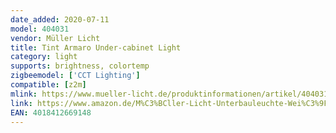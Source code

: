```yaml
---
date_added: 2020-07-11
model: 404031
vendor: Müller Licht 
title: Tint Armaro Under-cabinet Light
category: light
supports: brightness, colortemp
zigbeemodel: ['CCT Lighting']
compatible: [z2m]
mlink: https://www.mueller-licht.de/produktinformationen/artikel/404031/
link: https://www.amazon.de/M%C3%BCller-Licht-Unterbauleuchte-Wei%C3%9Ft%C3%B6ne-2700-6500K-funktioniert/dp/B07ZPF2YXW/
EAN: 4018412669148
---
```


